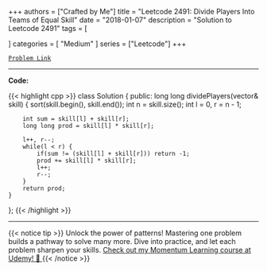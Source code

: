 
+++
authors = ["Crafted by Me"]
title = "Leetcode 2491: Divide Players Into Teams of Equal Skill"
date = "2018-01-07"
description = "Solution to Leetcode 2491"
tags = [
    
]
categories = [
    "Medium"
]
series = ["Leetcode"]
+++



[`Problem Link`](https://leetcode.com/problems/divide-players-into-teams-of-equal-skill/description/)

---

**Code:**

{{< highlight cpp >}}
class Solution {
public:
    long long dividePlayers(vector<int>& skill) {
        sort(skill.begin(), skill.end());
        int n = skill.size();
        int l = 0, r = n - 1;
        
        int sum = skill[l] + skill[r];
        long long prod = skill[l] * skill[r];
        
        l++, r--;
        while(l < r) {
            if(sum != (skill[l] + skill[r])) return -1;
            prod += skill[l] * skill[r];
            l++;
            r--;
        }
        return prod;
    }
};
{{< /highlight >}}


---


{{< notice tip >}}
Unlock the power of patterns! Mastering one problem builds a pathway to solve many more. Dive into practice, and let each problem sharpen your skills. [Check out my Momentum Learning course at Udemy! 🚀 ](https://www.udemy.com/course/algorithms-and-data-structures-in-cpp/)
{{< /notice >}}


